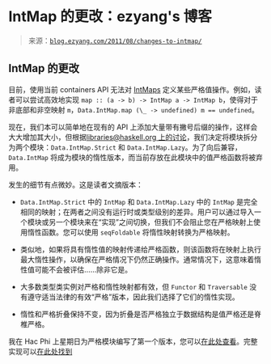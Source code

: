 <!--yml

category: 未分类

date: 2024-07-01 18:17:41

-->

# IntMap 的更改：ezyang's 博客

> 来源：[`blog.ezyang.com/2011/08/changes-to-intmap/`](http://blog.ezyang.com/2011/08/changes-to-intmap/)

## IntMap 的更改

目前，使用当前 containers API 无法对 [IntMaps](http://hackage.haskell.org/packages/archive/containers/0.4.0.0/doc/html/Data-IntMap.html) 定义某些严格值操作。例如，读者可以尝试高效地实现 `map :: (a -> b) -> IntMap a -> IntMap b`，使得对于非底部和非空映射 `m`，`Data.IntMap.map (\_ -> undefined) m == undefined`。

现在，我们本可以简单地在现有的 API 上添加大量带有撇号后缀的操作，这样会大大增加其大小，但根据[libraries@haskell.org 上的讨论](http://www.haskell.org/pipermail/libraries/2011-May/016362.html)，我们决定将模块拆分为两个模块：`Data.IntMap.Strict` 和 `Data.IntMap.Lazy`。为了向后兼容，`Data.IntMap` 将成为模块的惰性版本，而当前存放在此模块中的值严格函数将被弃用。

发生的细节有点微妙。这是读者文摘版本：

+   `Data.IntMap.Strict` 中的 `IntMap` 和 `Data.IntMap.Lazy` 中的 `IntMap` 是完全相同的映射；在两者之间没有运行时或类型级别的差异。用户可以通过导入一个模块或另一个模块来在“实现”之间切换，但我们不会阻止您在严格映射上使用惰性函数。您可以使用 `seqFoldable` 将惰性映射转换为严格映射。

+   类似地，如果将具有惰性值的映射传递给严格函数，则该函数将在映射上执行最大惰性操作，以确保在严格情况下仍然正确操作。通常情况下，这意味着惰性值可能不会被评估……除非它是。

+   大多数类型类实例对严格和惰性映射都有效，但 `Functor` 和 `Traversable` 没有遵守适当法律的有效“严格”版本，因此我们选择了它们的惰性实现。

+   惰性和严格折叠保持不变，因为折叠是否严格独立于数据结构是值严格还是脊椎严格。

我在 Hac Phi 上星期日为严格模块编写了第一个版本，您可以[在此处查看](http://hpaste.org/49733)。完整实现可以[在此处找到](https://github.com/ezyang/packages-containers)
